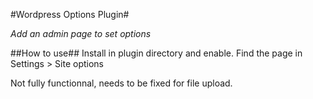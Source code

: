 #Wordpress Options Plugin#

*Add an admin page to set options*

##How to use##
Install in plugin directory and enable. Find the page in Settings > Site options

Not fully functionnal, needs to be fixed for file upload.



